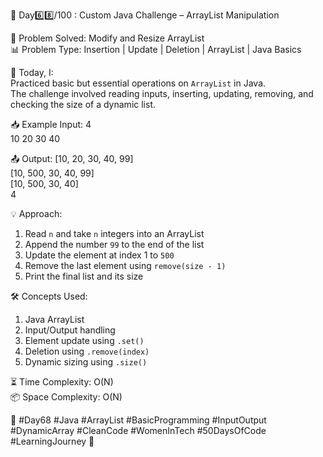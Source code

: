 🚀 Day6️⃣8️⃣/100 : Custom Java Challenge – ArrayList Manipulation

🧩 Problem Solved: Modify and Resize ArrayList  
📊 Problem Type: Insertion | Update | Deletion | ArrayList | Java Basics  

📝 Today, I:  
Practiced basic but essential operations on `ArrayList` in Java.  
The challenge involved reading inputs, inserting, updating, removing, and checking the size of a dynamic list.

📥 Example Input:
4  
10 20 30 40

📤 Output:
[10, 20, 30, 40, 99]  
[10, 500, 30, 40, 99]  
[10, 500, 30, 40]  
4

💡 Approach:
1. Read `n` and take `n` integers into an ArrayList
2. Append the number `99` to the end of the list
3. Update the element at index 1 to `500`
4. Remove the last element using `remove(size - 1)`
5. Print the final list and its size

🛠️ Concepts Used:
1. Java ArrayList
2. Input/Output handling
3. Element update using `.set()`
4. Deletion using `.remove(index)`
5. Dynamic sizing using `.size()`

⏳ Time Complexity: O(N)  
📦 Space Complexity: O(N)

🌱 #Day68 #Java #ArrayList #BasicProgramming #InputOutput #DynamicArray #CleanCode #WomenInTech #50DaysOfCode #LearningJourney 🚀
